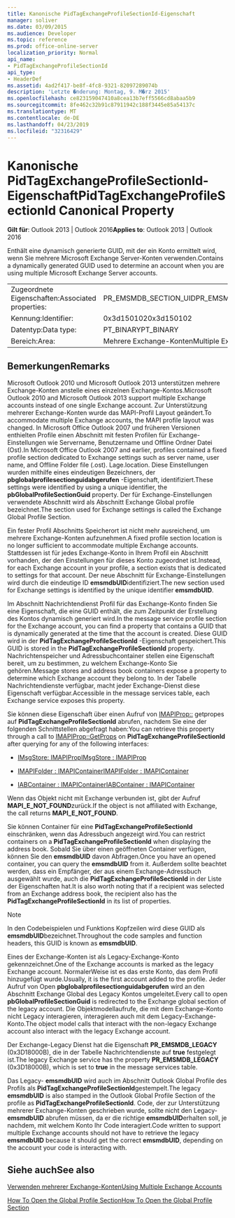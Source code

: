 ```yaml
---
title: Kanonische PidTagExchangeProfileSectionId-Eigenschaft
manager: soliver
ms.date: 03/09/2015
ms.audience: Developer
ms.topic: reference
ms.prod: office-online-server
localization_priority: Normal
api_name:
- PidTagExchangeProfileSectionId
api_type:
- HeaderDef
ms.assetid: 4ad2f417-be8f-4fc8-9321-82097289074b
description: 'Letzte �nderung: Montag, 9. M�rz 2015'
ms.openlocfilehash: ce823159047410a8cea13b7eff5566cd8abaa5b9
ms.sourcegitcommit: 8fe462c32b91c87911942c188f3445e85a54137c
ms.translationtype: MT
ms.contentlocale: de-DE
ms.lasthandoff: 04/23/2019
ms.locfileid: "32316429"
---
```

# <a name="pidtagexchangeprofilesectionid-canonical-property"></a><span data-ttu-id="8e2a5-103">Kanonische PidTagExchangeProfileSectionId-Eigenschaft</span><span class="sxs-lookup"><span data-stu-id="8e2a5-103">PidTagExchangeProfileSectionId Canonical Property</span></span>

  
  
<span data-ttu-id="8e2a5-104">**Gilt für**: Outlook 2013 | Outlook 2016</span><span class="sxs-lookup"><span data-stu-id="8e2a5-104">**Applies to**: Outlook 2013 | Outlook 2016</span></span> 
  
<span data-ttu-id="8e2a5-105">Enthält eine dynamisch generierte GUID, mit der ein Konto ermittelt wird, wenn Sie mehrere Microsoft Exchange Server-Konten verwenden.</span><span class="sxs-lookup"><span data-stu-id="8e2a5-105">Contains a dynamically generated GUID used to determine an account when you are using multiple Microsoft Exchange Server accounts.</span></span>
  
|||
|:-----|:-----|
|<span data-ttu-id="8e2a5-106">Zugeordnete Eigenschaften:</span><span class="sxs-lookup"><span data-stu-id="8e2a5-106">Associated properties:</span></span>  <br/> |<span data-ttu-id="8e2a5-107">PR_EMSMDB_SECTION_UID</span><span class="sxs-lookup"><span data-stu-id="8e2a5-107">PR_EMSMDB_SECTION_UID</span></span>  <br/> |
|<span data-ttu-id="8e2a5-108">Kennung:</span><span class="sxs-lookup"><span data-stu-id="8e2a5-108">Identifier:</span></span>  <br/> |<span data-ttu-id="8e2a5-109">0x3d150102</span><span class="sxs-lookup"><span data-stu-id="8e2a5-109">0x3d150102</span></span>  <br/> |
|<span data-ttu-id="8e2a5-110">Datentyp:</span><span class="sxs-lookup"><span data-stu-id="8e2a5-110">Data type:</span></span>  <br/> |<span data-ttu-id="8e2a5-111">PT_BINARY</span><span class="sxs-lookup"><span data-stu-id="8e2a5-111">PT_BINARY</span></span>  <br/> |
|<span data-ttu-id="8e2a5-112">Bereich:</span><span class="sxs-lookup"><span data-stu-id="8e2a5-112">Area:</span></span>  <br/> |<span data-ttu-id="8e2a5-113">Mehrere Exchange-Konten</span><span class="sxs-lookup"><span data-stu-id="8e2a5-113">Multiple Exchange Accounts</span></span>  <br/> |
   
## <a name="remarks"></a><span data-ttu-id="8e2a5-114">Bemerkungen</span><span class="sxs-lookup"><span data-stu-id="8e2a5-114">Remarks</span></span>

<span data-ttu-id="8e2a5-115">Microsoft Outlook 2010 und Microsoft Outlook 2013 unterstützen mehrere Exchange-Konten anstelle eines einzelnen Exchange-Kontos.</span><span class="sxs-lookup"><span data-stu-id="8e2a5-115">Microsoft Outlook 2010 and Microsoft Outlook 2013 support multiple Exchange accounts instead of one single Exchange account.</span></span> <span data-ttu-id="8e2a5-116">Zur Unterstützung mehrerer Exchange-Konten wurde das MAPI-Profil Layout geändert.</span><span class="sxs-lookup"><span data-stu-id="8e2a5-116">To accommodate multiple Exchange accounts, the MAPI profile layout was changed.</span></span> <span data-ttu-id="8e2a5-117">In Microsoft Office Outlook 2007 und früheren Versionen enthielten Profile einen Abschnitt mit festen Profilen für Exchange-Einstellungen wie Servername, Benutzername und Offline Ordner Datei (Ost).</span><span class="sxs-lookup"><span data-stu-id="8e2a5-117">In Microsoft Office Outlook 2007 and earlier, profiles contained a fixed profile section dedicated to Exchange settings such as server name, user name, and Offline Folder file (.ost).</span></span> <span data-ttu-id="8e2a5-118">Lage.</span><span class="sxs-lookup"><span data-stu-id="8e2a5-118">location.</span></span> <span data-ttu-id="8e2a5-119">Diese Einstellungen wurden mithilfe eines eindeutigen Bezeichners, der **pbglobalprofilesectionguidabgerufen** -Eigenschaft, identifiziert.</span><span class="sxs-lookup"><span data-stu-id="8e2a5-119">These settings were identified by using a unique identifier, the **pbGlobalProfileSectionGuid** property.</span></span> <span data-ttu-id="8e2a5-120">Der für Exchange-Einstellungen verwendete Abschnitt wird als Abschnitt Exchange Global profile bezeichnet.</span><span class="sxs-lookup"><span data-stu-id="8e2a5-120">The section used for Exchange settings is called the Exchange Global Profile Section.</span></span> 
  
<span data-ttu-id="8e2a5-121">Ein fester Profil Abschnitts Speicherort ist nicht mehr ausreichend, um mehrere Exchange-Konten aufzunehmen.</span><span class="sxs-lookup"><span data-stu-id="8e2a5-121">A fixed profile section location is no longer sufficient to accommodate multiple Exchange accounts.</span></span> <span data-ttu-id="8e2a5-122">Stattdessen ist für jedes Exchange-Konto in Ihrem Profil ein Abschnitt vorhanden, der den Einstellungen für dieses Konto zugeordnet ist.</span><span class="sxs-lookup"><span data-stu-id="8e2a5-122">Instead, for each Exchange account in your profile, a section exists that is dedicated to settings for that account.</span></span> <span data-ttu-id="8e2a5-123">Der neue Abschnitt für Exchange-Einstellungen wird durch die eindeutige ID **emsmdbUID**identifiziert.</span><span class="sxs-lookup"><span data-stu-id="8e2a5-123">The new section used for Exchange settings is identified by the unique identifier **emsmdbUID**.</span></span>
  
<span data-ttu-id="8e2a5-124">Im Abschnitt Nachrichtendienst Profil für das Exchange-Konto finden Sie eine Eigenschaft, die eine GUID enthält, die zum Zeitpunkt der Erstellung des Kontos dynamisch generiert wird.</span><span class="sxs-lookup"><span data-stu-id="8e2a5-124">In the message service profile section for the Exchange account, you can find a property that contains a GUID that is dynamically generated at the time that the account is created.</span></span> <span data-ttu-id="8e2a5-125">Diese GUID wird in der **PidTagExchangeProfileSectionId** -Eigenschaft gespeichert.</span><span class="sxs-lookup"><span data-stu-id="8e2a5-125">This GUID is stored in the **PidTagExchangeProfileSectionId** property.</span></span> <span data-ttu-id="8e2a5-126">Nachrichtenspeicher und Adressbuchcontainer stellen eine Eigenschaft bereit, um zu bestimmen, zu welchem Exchange-Konto Sie gehören.</span><span class="sxs-lookup"><span data-stu-id="8e2a5-126">Message stores and address book containers expose a property to determine which Exchange account they belong to.</span></span> <span data-ttu-id="8e2a5-127">In der Tabelle Nachrichtendienste verfügbar, macht jeder Exchange-Dienst diese Eigenschaft verfügbar.</span><span class="sxs-lookup"><span data-stu-id="8e2a5-127">Accessible in the message services table, each Exchange service exposes this property.</span></span> 
  
<span data-ttu-id="8e2a5-128">Sie können diese Eigenschaft über einen Aufruf von [IMAPIProp::](imapiprop-getprops.md) getpropes auf **PidTagExchangeProfileSectionId** abrufen, nachdem Sie eine der folgenden Schnittstellen abgefragt haben:</span><span class="sxs-lookup"><span data-stu-id="8e2a5-128">You can retrieve this property through a call to [IMAPIProp::GetProps](imapiprop-getprops.md) on **PidTagExchangeProfileSectionId** after querying for any of the following interfaces:</span></span> 
  
- [<span data-ttu-id="8e2a5-129">IMsgStore: IMAPIProp</span><span class="sxs-lookup"><span data-stu-id="8e2a5-129">IMsgStore : IMAPIProp</span></span>](imsgstoreimapiprop.md)
    
- [<span data-ttu-id="8e2a5-130">IMAPIFolder : IMAPIContainer</span><span class="sxs-lookup"><span data-stu-id="8e2a5-130">IMAPIFolder : IMAPIContainer</span></span>](imapifolderimapicontainer.md)
    
- [<span data-ttu-id="8e2a5-131">IABContainer : IMAPIContainer</span><span class="sxs-lookup"><span data-stu-id="8e2a5-131">IABContainer : IMAPIContainer</span></span>](iabcontainerimapicontainer.md)
    
<span data-ttu-id="8e2a5-132">Wenn das Objekt nicht mit Exchange verbunden ist, gibt der Aufruf **MAPI_E_NOT_FOUND**zurück.</span><span class="sxs-lookup"><span data-stu-id="8e2a5-132">If the object is not affiliated with Exchange, the call returns **MAPI_E_NOT_FOUND**.</span></span>
  
<span data-ttu-id="8e2a5-133">Sie können Container für eine **PidTagExchangeProfileSectionId** einschränken, wenn das Adressbuch angezeigt wird.</span><span class="sxs-lookup"><span data-stu-id="8e2a5-133">You can restrict containers on a **PidTagExchangeProfileSectionId** when displaying the address book.</span></span> <span data-ttu-id="8e2a5-134">Sobald Sie über einen geöffneten Container verfügen, können Sie den **emsmdbUID** davon Abfragen.</span><span class="sxs-lookup"><span data-stu-id="8e2a5-134">Once you have an opened container, you can query the **emsmdbUID** from it.</span></span> <span data-ttu-id="8e2a5-135">Außerdem sollte beachtet werden, dass ein Empfänger, der aus einem Exchange-Adressbuch ausgewählt wurde, auch die **PidTagExchangeProfileSectionId** in der Liste der Eigenschaften hat.</span><span class="sxs-lookup"><span data-stu-id="8e2a5-135">It is also worth noting that if a recipient was selected from an Exchange address book, the recipient also has the **PidTagExchangeProfileSectionId** in its list of properties.</span></span> 
  
> [!NOTE]
> <span data-ttu-id="8e2a5-136">In den Codebeispielen und Funktions Kopfzeilen wird diese GUID als **emsmdbUID**bezeichnet.</span><span class="sxs-lookup"><span data-stu-id="8e2a5-136">Throughout the code samples and function headers, this GUID is known as **emsmdbUID**.</span></span> 
  
<span data-ttu-id="8e2a5-137">Eines der Exchange-Konten ist als Legacy-Exchange-Konto gekennzeichnet.</span><span class="sxs-lookup"><span data-stu-id="8e2a5-137">One of the Exchange accounts is marked as the legacy Exchange account.</span></span> <span data-ttu-id="8e2a5-138">NormalerWeise ist es das erste Konto, das dem Profil hinzugefügt wurde.</span><span class="sxs-lookup"><span data-stu-id="8e2a5-138">Usually, it is the first account added to the profile.</span></span> <span data-ttu-id="8e2a5-139">Jeder Aufruf von Open **pbglobalprofilesectionguidabgerufen** wird an den Abschnitt Exchange Global des Legacy Kontos umgeleitet.</span><span class="sxs-lookup"><span data-stu-id="8e2a5-139">Every call to open **pbGlobalProfileSectionGuid** is redirected to the Exchange global section of the legacy account.</span></span> <span data-ttu-id="8e2a5-140">Die Objektmodellaufrufe, die mit dem Exchange-Konto nicht Legacy interagieren, interagieren auch mit dem Legacy-Exchange-Konto.</span><span class="sxs-lookup"><span data-stu-id="8e2a5-140">The object model calls that interact with the non-legacy Exchange account also interact with the legacy Exchange account.</span></span> 
  
<span data-ttu-id="8e2a5-141">Der Exchange-Legacy Dienst hat die Eigenschaft **PR_EMSMDB_LEGACY** (0x3D18000B), die in der Tabelle Nachrichtendienste auf **true** festgelegt ist.</span><span class="sxs-lookup"><span data-stu-id="8e2a5-141">The legacy Exchange service has the property **PR_EMSMDB_LEGACY** (0x3D18000B), which is set to **true** in the message services table.</span></span> 
  
<span data-ttu-id="8e2a5-142">Das Legacy- **emsmdbUID** wird auch im Abschnitt Outlook Global Profile des Profils als **PidTagExchangeProfileSectionId**gestempelt.</span><span class="sxs-lookup"><span data-stu-id="8e2a5-142">The legacy **emsmdbUID** is also stamped in the Outlook Global Profile Section of the profile as **PidTagExchangeProfileSectionId**.</span></span> <span data-ttu-id="8e2a5-143">Code, der zur Unterstützung mehrerer Exchange-Konten geschrieben wurde, sollte nicht den Legacy- **emsmdbUID** abrufen müssen, da er die richtige **emsmdbUID**erhalten soll, je nachdem, mit welchem Konto Ihr Code interagiert.</span><span class="sxs-lookup"><span data-stu-id="8e2a5-143">Code written to support multiple Exchange accounts should not have to retrieve the legacy **emsmdbUID** because it should get the correct **emsmdbUID**, depending on the account your code is interacting with.</span></span>
  
## <a name="see-also"></a><span data-ttu-id="8e2a5-144">Siehe auch</span><span class="sxs-lookup"><span data-stu-id="8e2a5-144">See also</span></span>



[<span data-ttu-id="8e2a5-145">Verwenden mehrerer Exchange-Konten</span><span class="sxs-lookup"><span data-stu-id="8e2a5-145">Using Multiple Exchange Accounts</span></span>](using-multiple-exchange-accounts.md)


[<span data-ttu-id="8e2a5-146">How To Open the Global Profile Section</span><span class="sxs-lookup"><span data-stu-id="8e2a5-146">How To Open the Global Profile Section</span></span>](https://support.microsoft.com/kb/188482)

